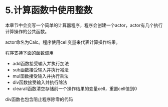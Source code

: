 # 5.计算函数中使用整数

本章节中会变写一个简单的计算器程序，程序会创建一个actor，actor有几个执行计算操作的公共函数。

actor命名为Calc。程序使用cell变量来代表计算操作结果。

程序支持下面的函数调用

* add函数接受输入并执行加法
* sub函数接受输入并执行减法
* mul函数接受输入并执行乘法
* div函数接受输入并执行除法
* clearall函数清空存储前一个操作结果的变量cell，重置cell值到0

div函数也包含阻止程序除零的代码

